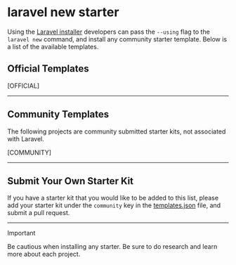 # laravel new starter

Using the [Laravel installer](https://laravel.com/docs/installation#installing-php) developers can pass the `--using` flag to the `laravel new` command, and install any community starter template. Below is a list of the available templates.

## Official Templates

[OFFICIAL]

---

## Community Templates

The following projects are community submitted starter kits, not associated with Laravel.

[COMMUNITY]

---

## Submit Your Own Starter Kit

If you have a starter kit that you would like to be added to this list, please add your starter kit under the `community` key in the [templates.json](templates.json) file, and submit a pull request.

---

> [!IMPORTANT]
> Be cautious when installing any starter. Be sure to do research and learn more about each project.
